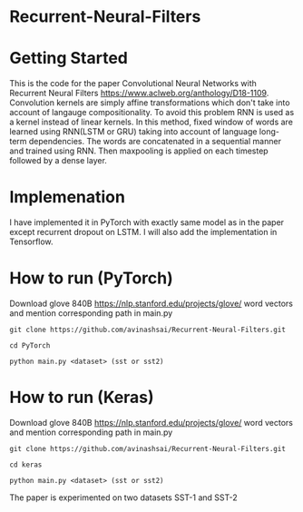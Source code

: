 # Recurrent-Neural-Filters

# Getting Started

This is the code for the paper Convolutional Neural Networks with Recurrent Neural Filters
 https://www.aclweb.org/anthology/D18-1109. Convolution kernels are simply affine transformations which don't take into account of langauge compositionality. To avoid this problem RNN is used as a kernel instead of linear kernels. In this method, fixed window of words are learned using RNN(LSTM or GRU) taking into account of language long-term dependencies. The words are concatenated in a sequential manner and trained using RNN. Then maxpooling is applied on each timestep followed by a dense layer.
 
 
 # Implemenation
 I have implemented it in PyTorch with exactly same model as in the paper except recurrent dropout on LSTM. I will also add the implementation in Tensorflow.
 
 # How to run (PyTorch)
 
 Download glove 840B https://nlp.stanford.edu/projects/glove/ word vectors and mention corresponding path in main.py
 
 ```
 git clone https://github.com/avinashsai/Recurrent-Neural-Filters.git
 
 cd PyTorch
 
 python main.py <dataset> (sst or sst2)
 
 ```
 
 # How to run (Keras)
 
 Download glove 840B https://nlp.stanford.edu/projects/glove/ word vectors and mention corresponding path in main.py
 
 ```
 git clone https://github.com/avinashsai/Recurrent-Neural-Filters.git
 
 cd keras
 
 python main.py <dataset> (sst or sst2)
 
 ```
 
 The paper is experimented on two datasets SST-1 and SST-2
